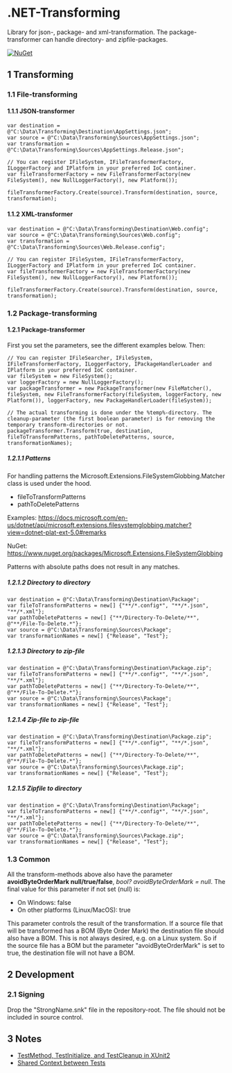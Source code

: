 # .NET-Transforming
Library for json-, package- and xml-transformation. The package-transformer can handle directory- and zipfile-packages.

[![NuGet](https://img.shields.io/nuget/v/RegionOrebroLan.Transforming.svg?label=NuGet)](https://www.nuget.org/packages/RegionOrebroLan.Transforming)

## 1 Transforming

### 1.1 File-transforming

#### 1.1.1 JSON-transformer

	var destination = @"C:\Data\Transforming\Destination\AppSettings.json";
	var source = @"C:\Data\Transforming\Sources\AppSettings.json";
	var transformation = @"C:\Data\Transforming\Sources\AppSettings.Release.json";

	// You can register IFileSystem, IFileTransformerFactory, ILoggerFactory and IPlatform in your preferred IoC container.
	var fileTransformerFactory = new FileTransformerFactory(new FileSystem(), new NullLoggerFactory(), new Platform());

	fileTransformerFactory.Create(source).Transform(destination, source, transformation);

#### 1.1.2 XML-transformer

	var destination = @"C:\Data\Transforming\Destination\Web.config";
	var source = @"C:\Data\Transforming\Sources\Web.config";
	var transformation = @"C:\Data\Transforming\Sources\Web.Release.config";

	// You can register IFileSystem, IFileTransformerFactory, ILoggerFactory and IPlatform in your preferred IoC container.
	var fileTransformerFactory = new FileTransformerFactory(new FileSystem(), new NullLoggerFactory(), new Platform());

	fileTransformerFactory.Create(source).Transform(destination, source, transformation);

### 1.2 Package-transforming

#### 1.2.1 Package-transformer

First you set the parameters, see the different examples below. Then:

	// You can register IFileSearcher, IFileSystem, IFileTransformerFactory, ILoggerFactory, IPackageHandlerLoader and IPlatform in your preferred IoC container.
	var fileSystem = new FileSystem();
	var loggerFactory = new NullLoggerFactory();
	var packageTransformer = new PackageTransformer(new FileMatcher(), fileSystem, new FileTransformerFactory(fileSystem, loggerFactory, new Platform()), loggerFactory, new PackageHandlerLoader(fileSystem));

	// The actual transforming is done under the %temp%-directory. The cleanup-parameter (the first boolean parameter) is for removing the temporary transform-directories or not.
	packageTransformer.Transform(true, destination, fileToTransformPatterns, pathToDeletePatterns, source, transformationNames);

##### 1.2.1.1 Patterns

For handling patterns the Microsoft.Extensions.FileSystemGlobbing.Matcher class is used under the hood.

- fileToTransformPatterns
- pathToDeletePatterns

Examples: https://docs.microsoft.com/en-us/dotnet/api/microsoft.extensions.filesystemglobbing.matcher?view=dotnet-plat-ext-5.0#remarks

NuGet: https://www.nuget.org/packages/Microsoft.Extensions.FileSystemGlobbing

Patterns with absolute paths does not result in any matches.

##### 1.2.1.2 Directory to directory

	var destination = @"C:\Data\Transforming\Destination\Package";
	var fileToTransformPatterns = new[] {"**/*.config*", "**/*.json", "**/*.xml"};
	var pathToDeletePatterns = new[] {"**/Directory-To-Delete/**", @"**/File-To-Delete.*"};
	var source = @"C:\Data\Transforming\Sources\Package";
	var transformationNames = new[] {"Release", "Test"};

##### 1.2.1.3 Directory to zip-file

	var destination = @"C:\Data\Transforming\Destination\Package.zip";
	var fileToTransformPatterns = new[] {"**/*.config*", "**/*.json", "**/*.xml"};
	var pathToDeletePatterns = new[] {"**/Directory-To-Delete/**", @"**/File-To-Delete.*"};
	var source = @"C:\Data\Transforming\Sources\Package";
	var transformationNames = new[] {"Release", "Test"};

##### 1.2.1.4 Zip-file to zip-file

	var destination = @"C:\Data\Transforming\Destination\Package.zip";
	var fileToTransformPatterns = new[] {"**/*.config*", "**/*.json", "**/*.xml"};
	var pathToDeletePatterns = new[] {"**/Directory-To-Delete/**", @"**/File-To-Delete.*"};
	var source = @"C:\Data\Transforming\Sources\Package.zip";
	var transformationNames = new[] {"Release", "Test"};

##### 1.2.1.5 Zipfile to directory

	var destination = @"C:\Data\Transforming\Destination\Package";
	var fileToTransformPatterns = new[] {"**/*.config*", "**/*.json", "**/*.xml"};
	var pathToDeletePatterns = new[] {"**/Directory-To-Delete/**", @"**/File-To-Delete.*"};
	var source = @"C:\Data\Transforming\Sources\Package.zip";
	var transformationNames = new[] {"Release", "Test"};

### 1.3 Common

All the transform-methods above also have the parameter **avoidByteOrderMark null/true/false**, *bool? avoidByteOrderMark = null*. The final value for this parameter if not set (null) is:

- On Windows: false
- On other platforms (Linux/MacOS): true

This parameter controls the result of the transformation. If a source file that will be transformed has a BOM (Byte Order Mark) the destination file should also have a BOM. This is not always desired, e.g. on a Linux system. So if the source file has a BOM but the parameter "avoidByteOrderMark" is set to true, the destination file will not have a BOM.

## 2 Development

### 2.1 Signing

Drop the "StrongName.snk" file in the repository-root. The file should not be included in source control.

## 3 Notes

- [TestMethod, TestInitialize, and TestCleanup in XUnit2](https://blog.somewhatabstract.com/2016/11/21/testmethod-testinitialize-and-testcleanup-in-xunit2)
- [Shared Context between Tests](https://xunit.net/docs/shared-context)